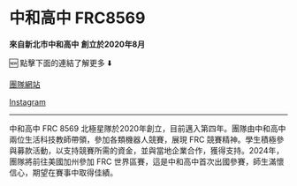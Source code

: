 # 中和高中 FRC8569

**來自新北市中和高中**
**創立於2020年8月**

🆕 點擊下面的連結了解更多 ⬇️

[團隊網站](https://frc.codecat.tw)

[Instagram](https://www.instagram.com/frc_8569/)

---

中和高中 FRC 8569 北極星隊於2020年創立，目前邁入第四年。團隊由中和高中兩位生活科技教師帶領，參加各類機器人競賽，展現 FRC 競賽精神。學生積極參與募款活動，以支持競賽所需的資金，並與當地企業合作，獲得支持。2024年，團隊將前往美國加州參加 FRC 世界區賽，這是中和高中首次出國參賽，師生滿懷信心，期望在賽事中取得佳績。

